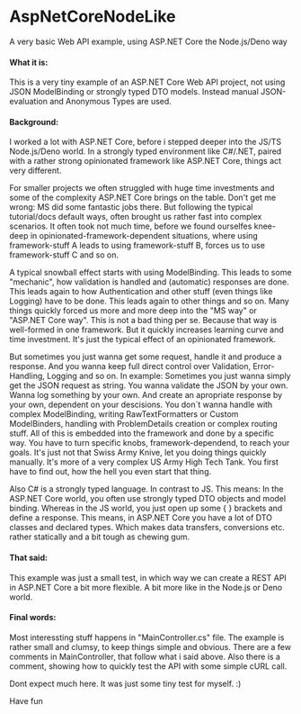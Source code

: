 # AspNetCoreNodeLike
A very basic Web API example, using ASP.NET Core the Node.js/Deno way

#### What it is:

This is a very tiny example of an ASP.NET Core Web API project, not using JSON ModelBinding or strongly typed DTO models. Instead manual JSON-evaluation and Anonymous Types are used.

#### Background:

I worked a lot with ASP.NET Core, before i stepped deeper into the JS/TS Node.js/Deno world. In a strongly typed environment like C#/.NET, paired with a rather strong opinionated framework like ASP.NET Core, things act very different.

For smaller projects we often struggled with huge time investments and some of the complexity ASP.NET Core brings on the table. Don't get me wrong: MS did some fantastic jobs there. But following the typical tutorial/docs default ways, often brought us rather fast into complex scenarios. It often took not much time, before we found ourselfes knee-deep in opinionated-framework-dependent situations, where using framework-stuff A leads to using framework-stuff B, forces us to use framework-stuff C and so on.

A typical snowball effect starts with using ModelBinding. This leads to some "mechanic", how validation  is handled and (automatic) responses are done. This leads again to how Authentication and other stuff (even things like Logging) have to be done. This leads again to other things and so on. Many things quickly forced us more and more deep into the "MS way" or "ASP.NET Core way". This is not a bad thing per se. Because that way is well-formed in one framework. But it quickly increases learning curve and time investment. It's just the typical effect of an opinionated framework.

But sometimes you just wanna get some request, handle it and produce a response. And you wanna keep full direct control over Validation, Error-Handling, Logging and so on. In example: Sometimes you just wanna simply get the JSON request as string. You wanna validate the JSON by your own. Wanna log something by your own. And create an apropriate response by your own, dependent on your descisions. You don´t wanna handle with complex ModelBinding, writing RawTextFormatters or Custom ModelBinders, handling with ProblemDetails creation or complex routing stuff. All of this is embedded into the framework and done by a specific way. You have to turn specific knobs, framework-dependend, to reach your goals. It's just not that Swiss Army Knive, let you doing things quickly manually. It's more of a very complex US Army High Tech Tank. You first have to find out, how the hell you even start that thing.

Also C# is a strongly typed language. In contrast to JS. This means: In the ASP.NET Core world, you often use strongly typed DTO objects and model binding. Whereas in the JS world, you just open up some { } brackets and define a response. This means, in ASP.NET Core you have a lot of DTO classes and declared types. Which makes data transfers, conversions etc. rather statically and a bit tough as chewing gum.

#### That said:

This example was just a small test, in which way we can create a REST API in ASP.NET Core a bit more flexible. A bit more like in the Node.js or Deno world.

#### Final words:

Most interessting stuff happens in "MainController.cs" file. The example is rather small and clumsy, to keep things simple and obvious. There are a few comments in MainController, that follow what i said above. Also there is a comment, showing how to quickly test the API with some simple cURL call.

Dont expect much here. It was just some tiny test for myself. :)

Have fun
